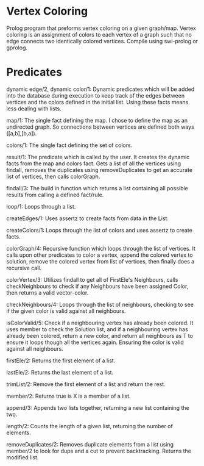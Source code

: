 # Vertex Coloring
Prolog program that preforms vertex coloring on a given graph/map. Vertex coloring is an assignment of colors to each vertex of a graph such that no edge connects two identically colored vertices. Compile using swi-prolog or gprolog.

# Predicates
dynamic edge/2, dynamic color/1:
  Dynamic predicates which will be added into the database during execution to keep track of the edges between vertices and the colors defined in the initial list. Using these facts means less dealing with lists.

map/1:
  The single fact defining the map. I chose to define the map as an undirected graph. So connections between vertices are defined both ways ([a,b],[b,a]).

colors/1:
  The single fact defining the set of colors.

result/1:
  The predicate which is called by the user. It creates the dynamic facts from the map and colors fact. Gets a list of all the vertices using findall, removes the duplicates using removeDuplicates to get an accurate list of vertices, then calls colorGraph.

findall/3:
  The build in function which returns a list containing all possible results from calling a defined fact/rule. 

loop/1:
  Loops through a list.

createEdges/1:
  Uses assertz to create facts from data in the List.

createColors/1:
  Loops through the list of colors and uses assertz to create facts.

colorGraph/4:
  Recursive function which loops through the list of vertices. It calls upon other predicates to color a vertex, append the colored vertex to solution, remove the colored vertex from list of vertices, then finally does a recursive call.

colorVertex/3:
  Utilizes findall to get all of FirstEle's Neighbours, calls checkNeighbours to check if any Neighbours have been assigned Color, then returns a valid vector-color.

checkNeighbours/4:
  Loops through the list of neighbours, checking to see if the given color is valid against all neighbours.

isColorValid/5:
  Check if a neighbouring vertex has already been colored. It uses member to check the Solution list, and if a neighbouring vertex has already been colored, return a new color, and return all neighbours as T to ensure it loops though all the vertices again. Ensuring the color is valid against all neighbours.

firstEle/2:
  Returns the first element of a list.

lastEle/2: 
  Returns the last element of a list.

trimList/2:
  Remove the first element of a list and return the rest.

member/2:
  Returns true is X is a member of a list.

append/3:
  Appends two lists together, returning a new list containing the two.

length/2:
  Counts the length of a given list, returning the number of elements.

removeDuplicates/2:
  Removes duplicate elements from a list using member/2 to look for dups and a cut to prevent backtracking. Returns the modified list.

